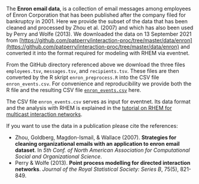 The **Enron email data**, is a collection of email messages among employees of Enron Corporation that has been published after the company filed for bankruptcy in 2001. Here we provide the subset of the data that has been cleaned and processed by Zhou et al. (2007) and which has also been used by Perry and Wolfe (2013). We downloaded the data on 13 September 2021 from [https://github.com/patperry/interaction-proc/tree/master/data/enron](https://github.com/patperry/interaction-proc/tree/master/data/enron) and converted it into the format required for modeling with RHEM via eventnet. 

From the GitHub directory referenced above we download the three files `employees.tsv`, `messages.tsv`, and `recipients.tsv`. These files are then converted by the R skript `enron_preprocess.R` into the CSV file `enron_events.csv`. For convenience and reproducibility we provide both the R file and the resulting CSV file [`enron_events.csv`](https://github.com/juergenlerner/eventnet/raw/master/data/enron/enron_events.csv) here. 

The CSV file `enron_events.csv` serves as input for eventnet. Its data format and the analysis with RHEM is explained in the [tutorial on RHEM for multicast interaction networks](https://github.com/juergenlerner/eventnet/wiki/Directed-RHEM-for-multicast-interaction-(tutorial)).

If you want to use the data in a publication please cite the references:
* Zhou, Goldberg, Magdon-Ismail, & Wallace (2007). **Strategies for cleaning organizational emails with an application to enron email dataset**. In _5th Conf. of North American Association for Computational Social and Organizational Science_.
* Perry & Wolfe (2013). **Point process modelling for directed interaction networks**. _Journal of the Royal Statistical Society: Series B_, 75(5), 821-849.
